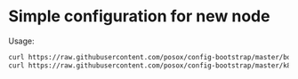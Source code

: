 # Simple configuration for new node

Usage:
```bash
curl https://raw.githubusercontent.com/posox/config-bootstrap/master/bootstrap.sh | bash
curl https://raw.githubusercontent.com/posox/config-bootstrap/master/k8s-bootstrap.sh | bash
```
